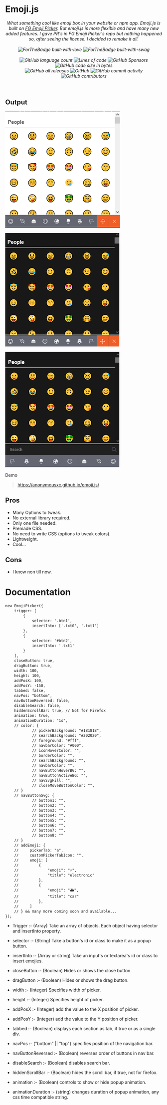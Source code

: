 # Emoji.js
<div align="center">
    <i> What something cool like emoji box in your website or npm app.
    Emoji.js is built on <a href="https://github.com/woody180/vanilla-javascript-emoji-picker">FG Emoji Picker</a>. But emoji.js is more flexible and have many new added features. I gave PR's in FG Emoji Picker's repo but nothing happened so, after seeing the license. I decided to remake it all. <br> <br>
    <img src="http://ForTheBadge.com/images/badges/built-with-love.svg" alt="ForTheBadge built-with-love">
    <img src="http://ForTheBadge.com/images/badges/built-with-swag.svg" alt="ForTheBadge built-with-swag"> <br> <br>
    <img alt="GitHub language count" src="https://img.shields.io/github/languages/count/AnonymousXC/emoji.js?style=for-the-badge">
    <img alt="Lines of code" src="https://img.shields.io/tokei/lines/github/AnonymousXC/emoji.js?style=for-the-badge">
    <img alt="GitHub Sponsors" src="https://img.shields.io/github/sponsors/AnonymousXC?style=for-the-badge">
    <img alt="GitHub code size in bytes" src="https://img.shields.io/github/languages/code-size/AnonymousXC/emoji.js?style=for-the-badge"> <br>
    <img alt="GitHub all releases" src="https://img.shields.io/github/downloads/AnonymousXC/emoji.js/total?style=for-the-badge">
    <img alt="GitHub" src="https://img.shields.io/github/license/AnonymousXC/emoji.js?style=for-the-badge">
    <img alt="GitHub commit activity" src="https://img.shields.io/github/commit-activity/w/AnonymousXC/emoji.js?style=for-the-badge">
    <img alt="GitHub contributors" src="https://img.shields.io/github/contributors/AnonymousXC/emoji.js?style=for-the-badge">
    </i>
</div>

<br>
<br>

## Output

![image](/.github/1.png)

![image](/.github/2.png)

![image](/.github/3.png)

Demo 
> https://anonymousxc.github.io/emoji.js/

## Pros

- Many Options to tweak.
- No external library required.
- Only one file needed.
- Premade CSS.
- No need to write CSS (options to tweak colors).
- Lightweight.
- Cool...

## Cons
- I know non till now.

# Documentation

```
new EmojiPicker({
    trigger: [
        {
            selector: '.btn1',
            insertInto: ['.txt0', '.txt1']
        },
        {
            selector: '#btn2',
            insertInto: '.txt1'
        }
    ],
    closeButton: true,
    dragButton: true,
    width: 100,
    height: 100,
    addPosX: 100,
    addPosY: -150,
    tabbed: false,
    navPos: "bottom",
    navButtonReversed: false,
    disableSearch: false,
    hiddenScrollBar: true, // Not for Firefox
    animation: true,
    animationDuration: "1s",
    // color: {
            // pickerBackground: "#181818",
            // searchBackground: "#202020",
            // foreground: "#fff",
            // navbarColor: "#000",
            // iconHoverColor: "",
            // borderColor: "",
            // searchBackground: "",
            // navbarColor: "",
            // navButtonHoverBG: "",
            // navButtonActiveBG: "",
            // navSvgFill: "",
            // closeMoveButtonColor: "",
    // }
    // navButtonSvg: {
            // button1: "",
            // button2: "",
            // button3: "",
            // button4: "",
            // button5: "",
            // button6: "",
            // button7: "",
            // button8: ""
    // }
    // addEmoji: {
    //     pickerTab: "a",
    //     customPickerTabIcon: "",
    //     emoji: [
    //         {
    //             "emoji": "⚡",
    //             "title": "electronic"
    //         },
    //         {
    //             "emoji": "🚑",
    //             "title": "car"
    //         },
    //     ]
    // } && many more coming soon and available...
});

```



- Trigger :- (Array) Take an array of objects. Each object having selector and insertInto property.

- selector :- (String) Take a button's id or class to make it as a popup button.

- insertInto :- (Array or string) Take an input's or textarea's id or class to insert emojies.

- closeButton :- (Boolean) Hides or shows the close button.

- dragButton :- (Boolean) Hides or shows the drag button.

- width :- (Integer) Specifies width of picker.

- height :- (Integer) Specifies height of picker.

- addPosX :- (Integer) add the value to the X position of picker.

- addPosY :- (Integer) add the value to the Y position of picker.

- tabbed :- (Boolean) displays each section as tab, if true or as a single div.

- navPos :- ("bottom" || "top") specifies position of the navigation bar.

- navButtonReversed :- (Boolean) reverses order of buttons in nav bar.

- disableSearch :- (Boolean) disables search bar.

- hiddenScrollBar :- (Boolean) hides the scroll bar, if true, not for firefox.

- animation :- (Boolean) controls to show or hide popup animation.

- animationDuration :- (string) changes duration of popup animation, any css time compatible string.
